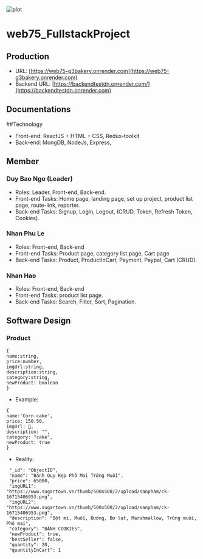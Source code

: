 
![plot](./logo.jpg)

# web75_FullstackProject
## Production
- URL: [https://web75-g3bakery.onrender.com](https://web75-g3bakery.onrender.com)
- Backend URL: [https://backendtestdn.onrender.com/](https://backendtestdn.onrender.com)

## Documentations

##Technology
- Front-end: ReactJS + HTML + CSS, Redux-toolkit
- Back-end: MongDB, NodeJs, Express, 

## Member 

### Duy Bao Ngo (Leader)
- Roles: Leader, Front-end, Back-end.
- Front-end Tasks: Home page, landing page, set up project, product list page,  route-link, reporter.
- Back-end Tasks: Signup, Login, Logout, (CRUD, Token, Refresh Token, Cookies).

### Nhan Phu Le
- Roles: Front-end, Back-end
- Front-end Tasks: Product page, category list page, Cart page
- Back-end Tasks: Product, ProductInCart, Payment, Paypal, Cart (CRUD).

### Nhan Hao
- Roles: Front-end, Back-end
- Front-end Tasks: product list page.
- Back-end Tasks: Search, Filter, Sort, Pagination.

## Software Design
### Product
~~~
{
name:string,
price:number,
imgUrl:string,
description:string,
category:string,
newProduct: boolean
}
~~~
- Example:
~~~
{
name:'Corn cake',
price: 150.50,
imgUrl: 🔗,
description: "",
category: "cake",
newProduct: true
}
~~~
- Reality:
~~~
 "_id": "ObjectID",
 "name": "Bánh Quy Kẹp Phô Mai Trứng Muối",
 "price": 65000,
 "imgURL1": "https://www.sugartown.vn/thumb/500x500/2/upload/sanpham/ck-16715406953.png",
 "imgURL2": "https://www.sugartown.vn/thumb/500x500/2/upload/sanpham/ck-16715406953.png",
 "description": "Bột mì, Muối, Đường, Bơ lạt, Marshmallow, Trứng muối, Phô mai",
 "category": "BÁNH COOKIES",
 "newProduct": true,
 "bestSeller": false,
 "quantity": 20,
 "quantityInCart": 1
 
